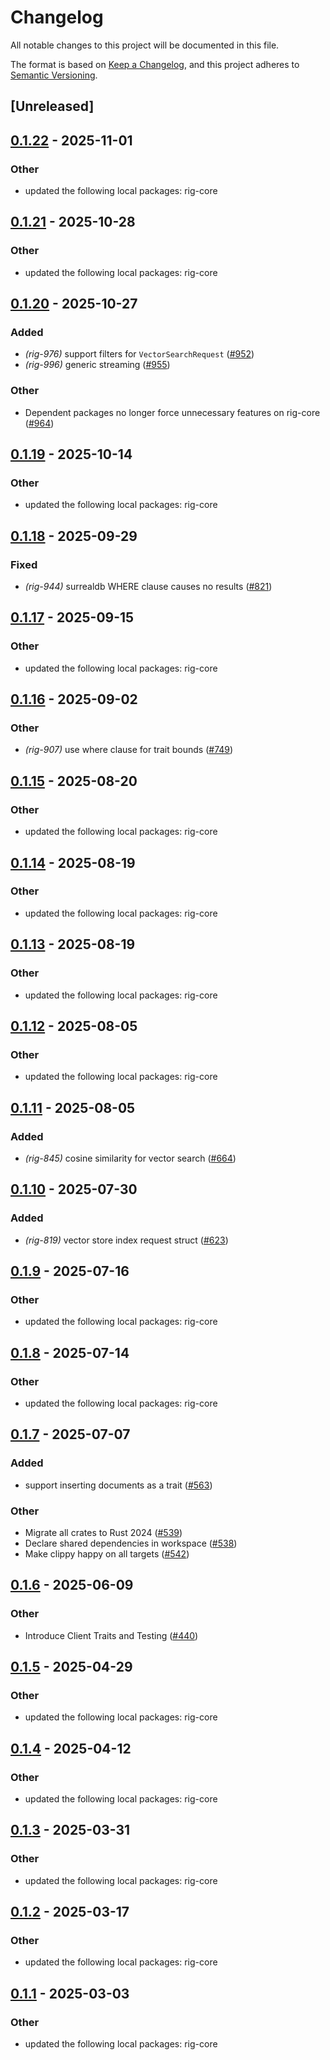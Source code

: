 # Changelog

All notable changes to this project will be documented in this file.

The format is based on [Keep a Changelog](https://keepachangelog.com/en/1.0.0/),
and this project adheres to [Semantic Versioning](https://semver.org/spec/v2.0.0.html).

## [Unreleased]

## [0.1.22](https://github.com/0xPlaygrounds/rig/compare/rig-surrealdb-v0.1.21...rig-surrealdb-v0.1.22) - 2025-11-01

### Other

- updated the following local packages: rig-core

## [0.1.21](https://github.com/0xPlaygrounds/rig/compare/rig-surrealdb-v0.1.20...rig-surrealdb-v0.1.21) - 2025-10-28

### Other

- updated the following local packages: rig-core

## [0.1.20](https://github.com/0xPlaygrounds/rig/compare/rig-surrealdb-v0.1.19...rig-surrealdb-v0.1.20) - 2025-10-27

### Added

- *(rig-976)* support filters for `VectorSearchRequest` ([#952](https://github.com/0xPlaygrounds/rig/pull/952))
- *(rig-996)* generic streaming ([#955](https://github.com/0xPlaygrounds/rig/pull/955))

### Other

- Dependent packages no longer force unnecessary features on rig-core ([#964](https://github.com/0xPlaygrounds/rig/pull/964))

## [0.1.19](https://github.com/0xPlaygrounds/rig/compare/rig-surrealdb-v0.1.18...rig-surrealdb-v0.1.19) - 2025-10-14

### Other

- updated the following local packages: rig-core

## [0.1.18](https://github.com/0xPlaygrounds/rig/compare/rig-surrealdb-v0.1.17...rig-surrealdb-v0.1.18) - 2025-09-29

### Fixed

- *(rig-944)* surrealdb WHERE clause causes no results ([#821](https://github.com/0xPlaygrounds/rig/pull/821))

## [0.1.17](https://github.com/0xPlaygrounds/rig/compare/rig-surrealdb-v0.1.16...rig-surrealdb-v0.1.17) - 2025-09-15

### Other

- updated the following local packages: rig-core

## [0.1.16](https://github.com/0xPlaygrounds/rig/compare/rig-surrealdb-v0.1.15...rig-surrealdb-v0.1.16) - 2025-09-02

### Other

- *(rig-907)* use where clause for trait bounds ([#749](https://github.com/0xPlaygrounds/rig/pull/749))

## [0.1.15](https://github.com/0xPlaygrounds/rig/compare/rig-surrealdb-v0.1.14...rig-surrealdb-v0.1.15) - 2025-08-20

### Other

- updated the following local packages: rig-core

## [0.1.14](https://github.com/0xPlaygrounds/rig/compare/rig-surrealdb-v0.1.13...rig-surrealdb-v0.1.14) - 2025-08-19

### Other

- updated the following local packages: rig-core

## [0.1.13](https://github.com/0xPlaygrounds/rig/compare/rig-surrealdb-v0.1.12...rig-surrealdb-v0.1.13) - 2025-08-19

### Other

- updated the following local packages: rig-core

## [0.1.12](https://github.com/0xPlaygrounds/rig/compare/rig-surrealdb-v0.1.11...rig-surrealdb-v0.1.12) - 2025-08-05

### Other

- updated the following local packages: rig-core

## [0.1.11](https://github.com/0xPlaygrounds/rig/compare/rig-surrealdb-v0.1.10...rig-surrealdb-v0.1.11) - 2025-08-05

### Added

- *(rig-845)* cosine similarity for vector search ([#664](https://github.com/0xPlaygrounds/rig/pull/664))

## [0.1.10](https://github.com/0xPlaygrounds/rig/compare/rig-surrealdb-v0.1.9...rig-surrealdb-v0.1.10) - 2025-07-30

### Added

- *(rig-819)* vector store index request struct ([#623](https://github.com/0xPlaygrounds/rig/pull/623))

## [0.1.9](https://github.com/0xPlaygrounds/rig/compare/rig-surrealdb-v0.1.8...rig-surrealdb-v0.1.9) - 2025-07-16

### Other

- updated the following local packages: rig-core

## [0.1.8](https://github.com/0xPlaygrounds/rig/compare/rig-surrealdb-v0.1.7...rig-surrealdb-v0.1.8) - 2025-07-14

### Other

- updated the following local packages: rig-core

## [0.1.7](https://github.com/0xPlaygrounds/rig/compare/rig-surrealdb-v0.1.6...rig-surrealdb-v0.1.7) - 2025-07-07

### Added

- support inserting documents as a trait ([#563](https://github.com/0xPlaygrounds/rig/pull/563))

### Other

- Migrate all crates to Rust 2024 ([#539](https://github.com/0xPlaygrounds/rig/pull/539))
- Declare shared dependencies in workspace ([#538](https://github.com/0xPlaygrounds/rig/pull/538))
- Make clippy happy on all targets ([#542](https://github.com/0xPlaygrounds/rig/pull/542))

## [0.1.6](https://github.com/0xPlaygrounds/rig/compare/rig-surrealdb-v0.1.5...rig-surrealdb-v0.1.6) - 2025-06-09

### Other

- Introduce Client Traits and Testing ([#440](https://github.com/0xPlaygrounds/rig/pull/440))

## [0.1.5](https://github.com/0xPlaygrounds/rig/compare/rig-surrealdb-v0.1.4...rig-surrealdb-v0.1.5) - 2025-04-29

### Other

- updated the following local packages: rig-core

## [0.1.4](https://github.com/0xPlaygrounds/rig/compare/rig-surrealdb-v0.1.3...rig-surrealdb-v0.1.4) - 2025-04-12

### Other

- updated the following local packages: rig-core

## [0.1.3](https://github.com/0xPlaygrounds/rig/compare/rig-surrealdb-v0.1.2...rig-surrealdb-v0.1.3) - 2025-03-31

### Other

- updated the following local packages: rig-core

## [0.1.2](https://github.com/0xPlaygrounds/rig/compare/rig-surrealdb-v0.1.1...rig-surrealdb-v0.1.2) - 2025-03-17

### Other

- updated the following local packages: rig-core

## [0.1.1](https://github.com/0xPlaygrounds/rig/compare/rig-surrealdb-v0.1.0...rig-surrealdb-v0.1.1) - 2025-03-03

### Other

- updated the following local packages: rig-core
